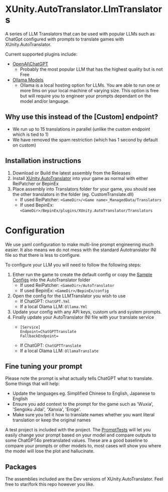 # XUnity.AutoTranslator.LlmTranslators

A series of LLM Translators that can be used with popular LLMs such as ChatGpt configured with prompts to translate games with XUnity.AutoTranslator. 

Current supported plugins include:
- [OpenAI\ChatGPT](https://platform.openai.com/)
	- Probably the most popular LLM that has the highest quality but is not Free
- [Ollama Models](https://ollama.com/)
	- Ollama is a local hosting option for LLMs. You are able to run one or more llms on your local machine of varying size. This option is free but will require you to engineer your prompts dependant on the model and/or language.

## Why use this instead of the [Custom] endpoint?

- We run up to 15 translations in parallel (unlike the custom endpoint which is tied to 1)
- We have removed the spam restriction (which has 1 second by default on custom)

## Installation instructions

1. Download or Build the latest assembly from the Releases
2. Install [XUnity.AutoTranslator](https://github.com/bbepis/XUnity.AutoTranslator) into your game as normal with either ReiPatcher or BepinEx
3. Place assembly into Translators folder for your game, you should see the other translators in the folder (eg. CustomTranslate.dll)
	- If used ReiPatcher: `<GameDir>/<Game name>_ManagedData/Translators` 
	- If used BepinEx: `<GameDir>/BepinEx/plugins/XUnity.AutoTranslator/Translators` 

# Configuration

We use yaml configuration to make multi-line prompt engineering much easier. It also means we do not mess with the standard Autotranslator INI file so that there is less to configure.

To configure your LLM you will need to follow the following steps:

1. Either run the game to create the default config or copy the [Sample Configs](./XUnity.AutoTranslator.LlmTranslators.Tests/SampleConfig) into the AutoTranslator folder
	- If used ReiPatcher: `<GameDir>/AutoTranslator`
	- If used BepinEx: `<GameDir>/BepinEx/config`
2. Open the config for the LLMTranslator you wish to use
	- If ChatGPT: `ChatGPT.Yml`
	- If a local Olama LLM: `Ollama.Yml`
3. Update your config with any API keys, custom urls and system prompts.
4. Finally update your AutoTranslator INI file with your translate service
	- ```
	  [Service]
	  Endpoint=ChatGPTTranslate
	  FallbackEndpoint=
	  ```
	- If ChatGPT: `ChatGPTTranslate`
	- If a local Olama LLM: `OllamaTranslate`

## Fine tuning your prompt

Please note the prompt is what actually tells ChatGPT what to translate. Some things that will help:
- Update the languages eg. Simplified Chinese to English, Japanese to English
- Ensure you add context to the prompt for the game such as 'Wuxia', 'Sengoku Jidai', 'Xanxia', 'Eroge'. 
- Make sure you tell it how to translate names whether you want literal translation or keep the original names

A test project is included with the project. The [PromptTests](./XUnity.AutoTranslator.LlmTranslators.Tests/PromptTests.cs) will let you easily change your prompt based on your model and compare outputs to some ChatGPT4o pretranslated values. These are a good baseline to compare your prompts or other models to, most cases will show you where the model will lose the plot and hallucinate.

## Packages

The assemblies included are the Dev versions of XUnity.AutoTranslator. Feel free to star/fork this repo however you like.